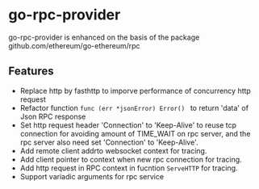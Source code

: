 go-rpc-provider
===========
go-rpc-provider is enhanced on the basis of the package github.com/ethereum/go-ethereum/rpc

Features
-----------
-   Replace http by fasthttp to imporve performance of concurrency http request
-   Refactor function `func (err *jsonError) Error() ` to return 'data' of Json RPC response
-   Set http request header 'Connection' to 'Keep-Alive' to reuse tcp connection for avoiding amount of TIME_WAIT on rpc server, and the rpc server also need set 'Connection' to 'Keep-Alive'.
-   Add remote client addrto websocket context for tracing.
-   Add client pointer to context when new rpc connection for tracing.
-   Add http request in RPC context in fucntion `ServeHTTP` for tracing.
-   Support variadic arguments for rpc service